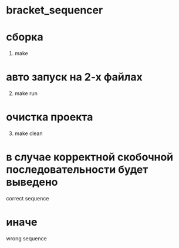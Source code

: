 # bracket_sequencer
# сборка
1) make
# авто запуск на 2-х файлах
2) make run
# очистка проекта
3) make clean

# в случае корректной скобочной последовательности будет выведено
  correct sequence
# иначе
  wrong sequence

